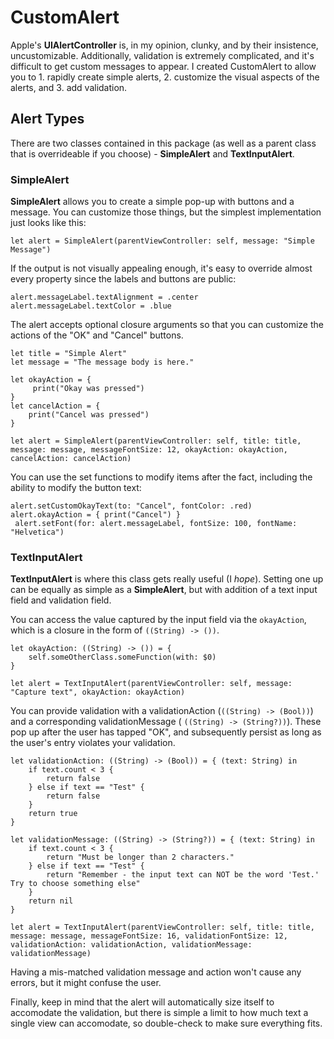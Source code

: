 # CustomAlert

Apple's **UIAlertController** is, in my opinion, clunky, and by their insistence, uncustomizable. Additionally, validation is extremely complicated, and it's difficult to get custom messages to appear. I created CustomAlert to allow you to 1. rapidly create simple alerts, 2. customize the visual aspects of the alerts, and 3. add validation.

## Alert Types

There are two classes contained in this package (as well as a parent class that is overrideable if you choose) - **SimpleAlert** and **TextInputAlert**.

### SimpleAlert

**SimpleAlert** allows you to create a simple pop-up with buttons and a message. You can customize those things, but the simplest implementation just looks like this:
```
let alert = SimpleAlert(parentViewController: self, message: "Simple Message")
```
If the output is not visually appealing enough, it's easy to override almost every property since the labels and buttons are public:
```
alert.messageLabel.textAlignment = .center
alert.messageLabel.textColor = .blue
```

The alert accepts optional closure arguments so that you can customize the actions of the "OK" and "Cancel" buttons.
```
let title = "Simple Alert"
let message = "The message body is here."

let okayAction = {
     print("Okay was pressed")
}
let cancelAction = {
    print("Cancel was pressed")
}
        
let alert = SimpleAlert(parentViewController: self, title: title, message: message, messageFontSize: 12, okayAction: okayAction, cancelAction: cancelAction)
```

You can use the set functions to modify items after the fact, including the ability to modify the button text:
```
alert.setCustomOkayText(to: "Cancel", fontColor: .red)
alert.okayAction = { print("Cancel") }
 alert.setFont(for: alert.messageLabel, fontSize: 100, fontName: "Helvetica")
```

### TextInputAlert

**TextInputAlert** is where this class gets really useful (I _hope_). Setting one up can be equally as simple as a **SimpleAlert**, but with addition of a text input field and validation field.

You can access the value captured by the input field via the `okayAction`, which is a closure in the form of `((String) -> ())`.
```
let okayAction: ((String) -> ()) = {
    self.someOtherClass.someFunction(with: $0)
}

let alert = TextInputAlert(parentViewController: self, message: "Capture text", okayAction: okayAction)
```
You can provide validation with a validationAction (`((String) -> (Bool))`) and a corresponding validationMessage ( `((String) -> (String?))`). These pop up after the user has tapped "OK", and subsequently persist as long as the user's entry violates your validation.
```
let validationAction: ((String) -> (Bool)) = { (text: String) in
    if text.count < 3 {
        return false
    } else if text == "Test" {
        return false
    }
    return true
}

let validationMessage: ((String) -> (String?)) = { (text: String) in
    if text.count < 3 {
        return "Must be longer than 2 characters."
    } else if text == "Test" {
        return "Remember - the input text can NOT be the word 'Test.' Try to choose something else"
    }
    return nil
}

let alert = TextInputAlert(parentViewController: self, title: title, message: message, messageFontSize: 16, validationFontSize: 12, validationAction: validationAction, validationMessage: validationMessage)
```
Having a mis-matched validation message and action won't cause any errors, but it might confuse the user. 

Finally, keep in mind that the alert will automatically size itself to accomodate the validation, but there is simple a limit to how much text a single view can accomodate, so double-check to make sure everything fits.
